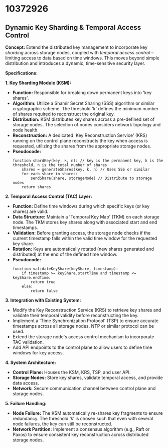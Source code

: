 # 10372926

## Dynamic Key Sharding & Temporal Access Control

**Concept:** Extend the distributed key management to incorporate key *sharding* across storage nodes, coupled with *temporal access control* – limiting access to data based on time windows. This moves beyond simple distribution and introduces a dynamic, time-sensitive security layer.

**Specifications:**

**1. Key Sharding Module (KSM):**

*   **Function:** Responsible for breaking down permanent keys into 'key shares'.
*   **Algorithm:** Utilize a Shamir Secret Sharing (SSS) algorithm or similar cryptographic scheme. The threshold 'k' defines the minimum number of shares required to reconstruct the original key.
*   **Distribution:** KSM distributes key shares across a pre-defined set of storage nodes.  The selection of nodes considers network topology and node health.
*   **Reconstruction:** A dedicated 'Key Reconstruction Service' (KRS) running on the control plane reconstructs the key when access is requested, utilizing the shares from the appropriate storage nodes.
*   **Pseudocode:**
    ```
    function shardKey(key, k, n): // key is the permanent key, k is the threshold, n is the total number of shares
        shares = generateShares(key, k, n) // Uses SSS or similar
        for each share in shares:
            sendShare(share, storageNode) // Distribute to storage nodes
        return shares
    ```

**2. Temporal Access Control (TAC) Layer:**

*   **Function:** Define time windows during which specific keys (or key shares) are valid.
*   **Data Structure:** Maintain a 'Temporal Key Map' (TKM) on each storage node. The TKM stores key shares along with associated start and end timestamps.
*   **Validation:** Before granting access, the storage node checks if the current timestamp falls within the valid time window for the requested key share.
*   **Rotation:** Keys are automatically rotated (new shares generated and distributed) at the end of the defined time window.
*   **Pseudocode:**
    ```
    function validateKeyShare(keyShare, timestamp):
        if timestamp >= keyShare.startTime and timestamp <= keyShare.endTime:
            return true
        else:
            return false
    ```

**3. Integration with Existing System:**

*   Modify the Key Reconstruction Service (KRS) to retrieve key shares and validate their temporal validity before reconstructing the key.
*   Implement a 'Time Synchronization Protocol' (TSP) to ensure accurate timestamps across all storage nodes.  NTP or similar protocol can be used.
*   Extend the storage node's access control mechanism to incorporate TAC validation.
*   Add API endpoints to the control plane to allow users to define time windows for key access.

**4. System Architecture:**

*   **Control Plane:** Houses the KSM, KRS, TSP, and user API.
*   **Storage Nodes:** Store key shares, validate temporal access, and provide data access.
*   **Network:** Secure communication channel between control plane and storage nodes.

**5. Failure Handling:**

*   **Node Failure:** The KSM automatically re-shares key fragments to ensure redundancy. The threshold ‘k’ is chosen such that even with several node failures, the key can still be reconstructed.
*   **Network Partition:** Implement a consensus algorithm (e.g., Raft or Paxos) to ensure consistent key reconstruction across distributed storage nodes.